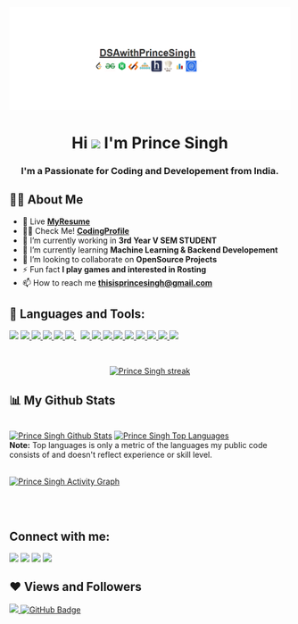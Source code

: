 <img src="DSAwithPrinceSingh.png">


<h1 align="center">Hi <img src="https://raw.githubusercontent.com/MartinHeinz/MartinHeinz/master/wave.gif" width="30px"> I'm <b>Prince Singh</b></h1>
<h3 align="center"><b>I'm a Passionate for Coding and Developement from India.</b></h3>


<!-- <img align="right" alt="Coding" width="400" src="bn.gif"> -->


## 🙋‍♂️ About Me
- 📔 Live [**MyResume**](https://princesinghhub.github.io/MYWebResume/)
- 👨‍💻 Check Me! [**CodingProfile**](https://princesinghhub.github.io/MyCodingProfiles/)
- 🔭 I’m currently working in **3rd Year V SEM STUDENT**
- 📘 I’m currently learning **Machine Learning & Backend Developement**
- 👯 I’m looking to collaborate on **OpenSource Projects**
- ⚡ Fun fact **I play games and interested in Rosting**
- 📫 How to reach me **thisisprincesingh@gmail.com**

## 🚀 Languages and Tools:

<p align="left"> 
    <img src="https://img.icons8.com/color/96/000000/python--v1.png"/>
    <a href="https://www.java.com" target="_blank"> <img src="https://img.icons8.com/color/96/000000/java-coffee-cup-logo--v1.png"/> </a>
    <a href="https://www.w3.org/html/" target="_blank"> <img src="https://img.icons8.com/color/96/000000/html-5--v1.png"/> </a> 
    <a href="https://www.w3schools.com/css/" target="_blank"> <img src="https://img.icons8.com/color/96/000000/css3.png"/> </a> 
    <a href="https://getbootstrap.com" target="_blank"> <img src="https://img.icons8.com/color/96/000000/bootstrap.png"/> </a> 
    <a style="padding-right:8px;" href="https://www.mysql.com/" target="_blank"> <img src="https://img.icons8.com/color/96/000000/mysql-logo.png"/> </a>
    <a href="https://git-scm.com/" target="_blank"> <img src="https://img.icons8.com/color/96/000000/git.png"/> </a>
    <a href="https://git-scm.com/" target="_blank"> <img src="https://img.icons8.com/ios-filled/100/000000/github.png"/> </a> 
    <a href="https://git-scm.com/" target="_blank"> <img src="https://img.icons8.com/color/96/000000/pycharm.png"/> </a>
    <a href="https://git-scm.com/" target="_blank"> <img src="https://img.icons8.com/color/96/000000/intellij-idea.png"/> </a>
    <a href="https://git-scm.com/" target="_blank"> <img src="https://img.icons8.com/color/96/000000/visual-studio--v2.png"/> </a>
    <a href="https://git-scm.com/" target="_blank"> <img src="https://img.icons8.com/color/96/000000/linux--v1.png"/> </a> 
    <a href="https://git-scm.com/" target="_blank"> <img src="https://img.icons8.com/ios-filled/100/000000/django.png"/> </a> 
    <a href="https://git-scm.com/" target="_blank"> <img src="https://img.icons8.com/color/96/000000/c-sharp-logo-2.png"/> </a>
    <a href="https://git-scm.com/" target="_blank"> <img src="https://img.icons8.com/color/96/000000/adobe-photoshop--v1.png"/> </a>  
    <!-- <img src="https://img.icons8.com/ios-filled/100/000000/github.png"/> -->
</p>

<!-- [![React Badge](https://img.shields.io/badge/-React-61DBFB?style=for-the-badge&labelColor=black&logo=react&logoColor=61DBFB)](#)  [![Javascript Badge](https://img.shields.io/badge/-Javascript-F0DB4F?style=for-the-badge&labelColor=black&logo=javascript&logoColor=F0DB4F)](#) [![Typescript Badge](https://img.shields.io/badge/-Typescript-007acc?style=for-the-badge&labelColor=black&logo=typescript&logoColor=007acc)](#) [![Nodejs Badge](https://img.shields.io/badge/-Nodejs-3C873A?style=for-the-badge&labelColor=black&logo=node.js&logoColor=3C873A)](#) [![GraphQL Badge](https://img.shields.io/badge/-GraphQl-e535ab?style=for-the-badge&labelColor=black&logo=node.js&logoColor=e535ab)](#) -->
<br/>

<p align="center">
    <a href="https://https://github.com/PrinceSinghhub/github-readme-streak-stats">
        <img title="🔥 Get streak stats for your profile at git.io/streak-stats" alt="Prince Singh streak" src="https://github-readme-streak-stats.herokuapp.com/?user=PrinceSinghhub&theme=black-ice&hide_border=true&stroke=0000&background=060A0CD0"/>
    </a>
</p>

## 📊 My Github Stats

   <br/>
    <a href="https://github.com/PrinceSinghhub/github-readme-stats"><img alt="Prince Singh Github Stats" src="https://github-readme-stats.vercel.app/api?username=PrinceSinghhub&show_icons=true&count_private=true&theme=react&hide_border=true&bg_color=0D1117" /></a>
  <a href="https://github.com/PrinceSinghhub/github-readme-stats"><img alt="Prince Singh Top Languages" src="https://github-readme-stats.vercel.app/api/top-langs/?username=PrinceSinghhub&langs_count=8&count_private=true&layout=compact&theme=react&hide_border=true&bg_color=0D1117" /></a>
  <br/>
  <b>Note:</b> Top languages is only a metric of the languages my public code consists of and doesn't reflect experience or skill level.


<br/>
<br/>

<a href="https://github.com/PrinceSinghhub/github-readme-activity-graph"><img alt="Prince Singh Activity Graph" src="https://activity-graph.herokuapp.com/graph?username=PrinceSinghhub&bg_color=0D1117&color=5BCDEC&line=5BCDEC&point=FFFFFF&hide_border=true" /></a>

<br/>
<br/>

## Connect with me:
<p align="left">

<a href = "#"><img src="https://img.icons8.com/fluent/48/000000/linkedin.png"/></a>
<a href = "#"><img src="https://img.icons8.com/fluent/48/000000/twitter.png"/></a>
<a href = "#"><img src="https://img.icons8.com/fluent/48/000000/instagram-new.png"/></a>
<a href = "#"><img src="https://img.icons8.com/color/48/000000/youtube-play.png"/></a>

</p>

## ❤ Views and Followers
<a href="https://github.com/Meghna-DAS/github-profile-views-counter">
    <img src="https://komarev.com/ghpvc/?username=PrinceSinghhub">
</a>
<a href="https://github.com/PrinceSinghhub?tab=followers"><img src="https://img.shields.io/github/followers/PrinceSinghhub?label=Followers&style=social" alt="GitHub Badge"></a>
